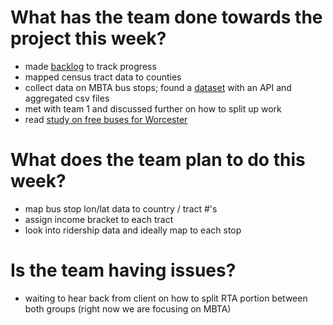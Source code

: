# What has the team done towards the project this week?
- made [backlog](https://github.com/cumason123/transit-equity/projects/1) to track progress
- mapped census tract data to counties 
- collect data on MBTA bus stops; found a [dataset](https://geo-massdot.opendata.arcgis.com/datasets/2c00111621954fa08ff44283364bba70_0?selectedAttribute=stop_name) with an API and aggregated csv files
- met with team 1 and discussed further on how to split up work
- read [study on free buses for Worcester](http://www.wrrb.org/wp-content/uploads/2019/05/WRRB-FareFree-Transit-Report.pdf)

# What does the team plan to do this week?
- map bus stop lon/lat data to country / tract #'s
- assign income bracket to each tract
- look into ridership data and ideally map to each stop

# Is the team having issues?
- waiting to hear back from client on how to split RTA portion between both groups (right now we are focusing on MBTA)